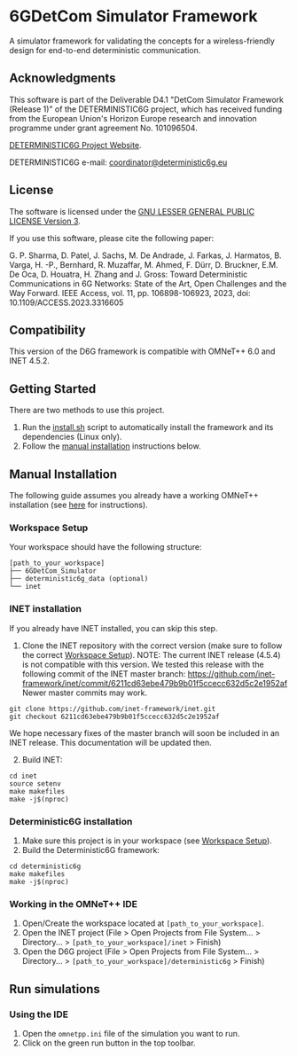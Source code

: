 # 6GDetCom Simulator Framework
A simulator framework for validating the concepts for a wireless-friendly design for end-to-end deterministic communication.

## Acknowledgments

This software is part of the Deliverable D4.1 "DetCom Simulator Framework (Release 1)" of the DETERMINISTIC6G project, which has received funding from the European Union's Horizon Europe research and innovation programme under grant agreement No. 101096504.

[DETERMINISTIC6G Project Website](https://deterministic6g.eu/).

DETERMINISTIC6G e-mail: coordinator@deterministic6g.eu

## License

The software is licensed under the [GNU LESSER GENERAL PUBLIC LICENSE Version 3](LICENSE.md).

If you use this software, please cite the following paper:

G. P. Sharma, D. Patel, J. Sachs, M. De Andrade, J. Farkas, J. Harmatos, B. Varga, H. -P., Bernhard, R. Muzaffar, M. Ahmed, F. Dürr, D. Bruckner, E.M. De Oca, D. Houatra, H. Zhang and J. Gross: Toward Deterministic Communications in 6G Networks: State of the Art, Open Challenges and the Way Forward. IEEE Access, vol. 11, pp. 106898-106923, 2023, doi: 10.1109/ACCESS.2023.3316605


## Compatibility
This version of the D6G framework is compatible with OMNeT++ 6.0 and INET 4.5.2.

## Getting Started
There are two methods to use this project.

1. Run the [install.sh](install.sh) script to automatically install the framework and its dependencies (Linux only).
2. Follow the [manual installation](#manual-installation) instructions below.


## Manual Installation
The following guide assumes you already have a working OMNeT++ installation (see [here](doc/install-omnetpp.md) for instructions).


### Workspace Setup
Your workspace should have the following structure:
```
[path_to_your_workspace]
├── 6GDetCom_Simulator
├── deterministic6g_data (optional)
└── inet
```

### INET installation
If you already have INET installed, you can skip this step.

1. Clone the INET repository with the correct version (make sure to follow the correct [Workspace Setup](#workspace-setup)).
NOTE: The current INET release (4.5.4) is not compatible with this version.
We tested this release with the following commit of the INET master branch:
https://github.com/inet-framework/inet/commit/6211cd63ebe479b9b01f5ccecc632d5c2e1952af
Newer master commits may work.
```shell
git clone https://github.com/inet-framework/inet.git
git checkout 6211cd63ebe479b9b01f5ccecc632d5c2e1952af
```
We hope necessary fixes of the master branch will soon be included in an INET release.
This documentation will be updated then.

2. Build INET:
```shell
cd inet
source setenv
make makefiles
make -j$(nproc)
```

### Deterministic6G installation
1. Make sure this project is in your workspace (see [Workspace Setup](#workspace-setup)).
2. Build the Deterministic6G framework:
```shell
cd deterministic6g
make makefiles
make -j$(nproc)
```

### Working in the OMNeT++ IDE
1. Open/Create the workspace located at `[path_to_your_workspace]`.
2. Open the INET project (File > Open Projects from File System... > Directory... > `[path_to_your_workspace]/inet` > Finish)
3. Open the D6G project (File > Open Projects from File System... > Directory... > `[path_to_your_workspace]/deterministic6g` > Finish)

## Run simulations

### Using the IDE
1. Open the `omnetpp.ini` file of the simulation you want to run.
2. Click on the green run button in the top toolbar.
